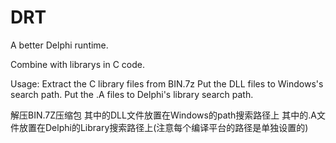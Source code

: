 # DRT
A better Delphi runtime.

Combine with librarys in C code.

Usage: 
Extract the C library files from BIN.7z
Put the DLL files to Windows's search path.
Put the .A files to Delphi's library search path.

解压BIN.7Z压缩包
其中的DLL文件放置在Windows的path搜索路径上
其中的.A文件放置在Delphi的Library搜索路径上(注意每个编译平台的路径是单独设置的)

